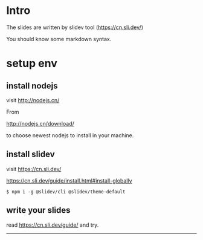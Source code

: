 # Intro

The slides are written by slidev tool (https://cn.sli.dev/)

You should know some markdown syntax.

# setup env 

## install nodejs

visit http://nodejs.cn/ 


From 

http://nodejs.cn/download/

to choose newest nodejs to install in your machine.


## install slidev

visit https://cn.sli.dev/

https://cn.sli.dev/guide/install.html#install-globally

```
$ npm i -g @slidev/cli @slidev/theme-default
```

## write your slides

read https://cn.sli.dev/guide/ and try.

----------------------------------------------------------------